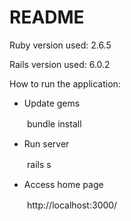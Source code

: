 # README

Ruby version used: 2.6.5

Rails version used: 6.0.2

How to run the application:

 - Update gems
 
 　　bundle install

 - Run server
 
 　　rails s
   
 - Access home page
 
 　　http://localhost:3000/
